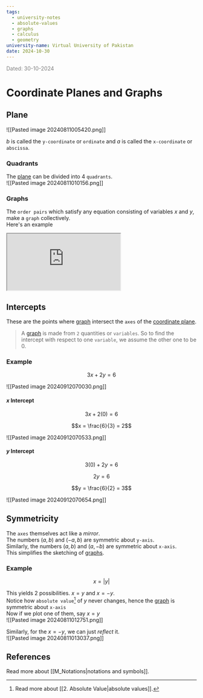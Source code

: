```yaml
---
tags:
  - university-notes
  - absolute-values
  - graphs
  - calculus
  - geometry
university-name: Virtual University of Pakistan
date: 2024-10-30
---
```


<span style="color: gray;">Dated: 30-10-2024</span>

# Coordinate Planes and Graphs

## Plane

![[Pasted image 20240811005420.png]]

$b$ is called the `y-coordinate` or `ordinate` and $a$ is called the `x-coordinate` or `abscissa`.

### Quadrants

The [plane](#plane) can be divided into 4 `quadrants`.  
![[Pasted image 20240811010156.png]]

### Graphs

The `order pairs` which satisfy any equation consisting of variables $x$ and $y$, make a `graph` collectively.  
Here's an example  
<iframe src="https://www.youtube.com/embed/IbrPxYQF9TM"></iframe>

## Intercepts

These are the points where [graph](#graphs) intersect the `axes` of the [coordinate plane](#plane).

> A [graph](#graph) is made from `2` quantities or `variables`. So to find the intercept with respect to one `variable`, we assume the other one to be $0$.

### Example

$$3x + 2y = 6$$

![[Pasted image 20240912070030.png]]

#### $x$ Intercept

$$3x + 2(0) = 6$$

$$x = \frac{6}{3} = 2$$

![[Pasted image 20240912070533.png]]

#### $y$ Intercept

$$3(0) + 2y = 6$$

$$2y = 6$$

$$y = \frac{6}{2} = 3$$

![[Pasted image 20240912070654.png]]

## Symmetricity

The `axes` themselves act like a _mirror_.  
The numbers $(a, b)$ and $(-a, b)$ are symmetric about `y-axis`.  
Similarly, the numbers $(a, b)$ and $(a, -b)$ are symmetric about `x-axis`.  
This simplifies the sketching of [graphs](#graphs).

### Example

$$x = |y|$$

This yields 2 possibilities. $x = y$ and $x = -y$.  
Notice how `absolute value`[^1] of $y$ never changes, hence the [graph](#graphs) is symmetric about `x-axis`  
Now if we plot one of them, say $x = y$  
![[Pasted image 20240811012751.png]]

Similarly, for the $x = -y$, we can just _reflect_ it.  
![[Pasted image 20240811013037.png]]

## References

Read more about [[M_Notations|notations and symbols]].

[^1]: Read more about [[2. Absolute Value|absolute values]].